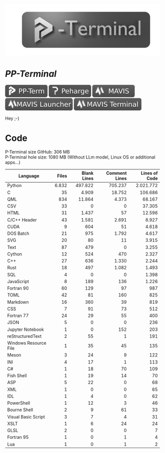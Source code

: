 <p align="center">
 <img width="800" src="./icons/p-term-banner-4.png" alt="peharge"/>
</p>

# **_PP-Terminal_**

<p align="left">
    <img src="./icons/pp-term-banner-3.svg" alt="peharge"/>
    <img src="./icons/peharge-banner-3.svg" alt="peharge"/>
    <img src="./icons/MAVIS-icon-banner-3.svg" alt="mavis">
    <img src="./icons/MAVIS-launcher-icon-banner-3.svg" alt="mavis-launcher">
    <img src="./icons/MAVIS-terminal-icon-banner-3.svg" alt="mavis-terminal">
</p>

Hey ;-)

# Code

P-Terminal size GitHub: 306 MB <br>
P-Terminal hole size: 1080 MB (Without LLm model, Linux OS or additional apps...) <br>

| Language               | Files | Blank Lines | Comment Lines | Lines of Code |
|------------------------|---------:|-----------:|--------------:|--------------:|
| Python                 | 6.832    | 497.822    |       705.237 |     2.021.772 |
| C                      | 35       | 4.909      |        18.752 |       106.686 |
| QML                    | 834      | 11.864     |         4.373 |        68.167 |
| CSV                    | 33       | 0          |             0 |        37.305 |
| HTML                   | 31       | 1.437      |            57 |        12.596 |
| C/C++ Header           | 43       | 1.581      |         2.691 |         8.927 |
| CUDA                   | 9        | 604        |            51 |         4.618 |
| DOS Batch              | 21       | 975        |         1.792 |         4.617 |
| SVG                    | 20       | 80         |            11 |         3.915 |
| Text                   | 87       | 479        |             0 |         3.255 |
| Cython                 | 12       | 524        |           470 |         2.327 |
| C++                    | 27       | 636        |         1.330 |         2.244 |
| Rust                   | 18       | 497        |         1.082 |         1.493 |
| SQL                    | 4        | 0          |             0 |         1.398 |
| JavaScript             | 8        | 189        |           136 |         1.226 |
| Fortran 90             | 60       | 129        |            97 |           987 |
| TOML                   | 42       | 81         |           160 |           825 |
| Markdown               | 16       | 360        |            39 |           819 |
| CSS                    | 7        | 91         |            73 |           512 |
| Fortran 77             | 24       | 29         |            55 |           400 |
| JSON                   | 5        | 0          |             0 |           236 |
| Jupyter Notebook       | 1        | 0          |           152 |           203 |
| reStructuredText       | 2        | 55         |             1 |           191 |
| Windows Resource File  | 1        | 35         |            45 |           135 |
| Meson                  | 3        | 24         |             9 |           122 |
| INI                    | 4        | 17         |             1 |           113 |
| C#                     | 1        | 18         |            70 |           109 |
| Fish Shell             | 1        | 19         |            14 |            70 |
| ASP                    | 5        | 22         |             0 |            68 |
| XML                    | 1        | 0          |             0 |            65 |
| IDL                    | 1        | 4          |             0 |            62 |
| PowerShell             | 1        | 12         |             3 |            46 |
| Bourne Shell           | 2        | 9          |            61 |            33 |
| Visual Basic Script    | 3        | 7          |             4 |            31 |
| XSLT                   | 1        | 6          |            24 |            24 |
| GLSL                   | 2        | 0          |             0 |             7 |
| Fortran 95             | 1        | 0          |             1 |             4 |
| Lua                    | 1        | 0          |             1 |             2 |
